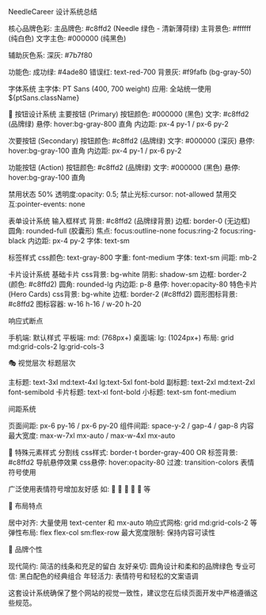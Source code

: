 NeedleCareer 设计系统总结

核心品牌色彩:
主品牌色: #c8ffd2 (Needle 绿色 - 清新薄荷绿)
主背景色: #ffffff (纯白色)
文字主色: #000000 (纯黑色)

辅助灰色系:
深灰: #7b7f80

功能色:
成功绿: #4ade80
错误红: text-red-700
背景灰: #f9fafb (bg-gray-50)

字体系统
主字体: PT Sans (400, 700 weight)
应用: 全站统一使用 ${ptSans.className}

🔘 按钮设计系统
主要按钮 (Primary)
按钮颜色: #000000 (黑色)
文字: #c8ffd2 (品牌绿)
悬停: hover:bg-gray-800
直角
内边距: px-4 py-1 / px-6 py-2

次要按钮 (Secondary)
按钮颜色: #c8ffd2 (品牌绿)
文字: #000000 (深灰)
悬停: hover:bg-gray-100
直角
内边距: px-4 py-1 / px-6 py-2

功能按钮 (Action)
按钮颜色: #c8ffd2 (品牌绿)
文字: #000000 (黑色)
悬停: hover:bg-gray-100
直角

禁用状态
50% 透明度:opacity: 0.5;
禁止光标:cursor: not-allowed
禁用交互:pointer-events: none

表单设计系统
输入框样式
背景: #c8ffd2 (品牌绿背景)
边框: border-0 (无边框)
圆角: rounded-full (胶囊形)
焦点: focus:outline-none focus:ring-2 focus:ring-black
内边距: px-4 py-2
字体: text-sm

标签样式
css颜色: text-gray-800
字重: font-medium
字体: text-sm
间距: mb-2

卡片设计系统
基础卡片
css背景: bg-white
阴影: shadow-sm
边框: border-2 (颜色: #c8ffd2)
圆角: rounded-lg
内边距: p-8
悬停: hover:opacity-80
特色卡片 (Hero Cards)
css背景: bg-white
边框: border-2 (#c8ffd2)
圆形图标背景: #c8ffd2
图标容器: w-16 h-16 / w-20 h-20





响应式断点

手机端: 默认样式
平板端: md: (768px+)
桌面端: lg: (1024px+)
布局: grid md:grid-cols-2 lg:grid-cols-3

🎭 视觉层次
标题层次

主标题: text-3xl md:text-4xl lg:text-5xl font-bold
副标题: text-2xl md:text-2xl font-semibold
卡片标题: text-xl font-bold
小标题: text-sm font-medium

间距系统

页面间距: px-6 py-16 / px-6 py-20
组件间距: space-y-2 / gap-4 / gap-8
内容最大宽度: max-w-7xl mx-auto / max-w-4xl mx-auto

🌟 特殊元素样式
分割线
css样式: border-t border-gray-400
OR 标签背景: #c8ffd2
导航悬停效果
css悬停: hover:opacity-80
过渡: transition-colors
表情符号使用

广泛使用表情符号增加友好感
如: 👋 🎯 🏢 💼 📝 等

📐 布局特点

居中对齐: 大量使用 text-center 和 mx-auto
响应式网格: grid md:grid-cols-2 等
弹性布局: flex flex-col sm:flex-row
最大宽度限制: 保持内容可读性

🎨 品牌个性

现代简约: 简洁的线条和充足的留白
友好亲切: 圆角设计和柔和的品牌绿色
专业可信: 黑白配色的经典组合
年轻活力: 表情符号和轻松的文案语调

这套设计系统确保了整个网站的视觉一致性，建议您在后续页面开发中严格遵循这些规范。